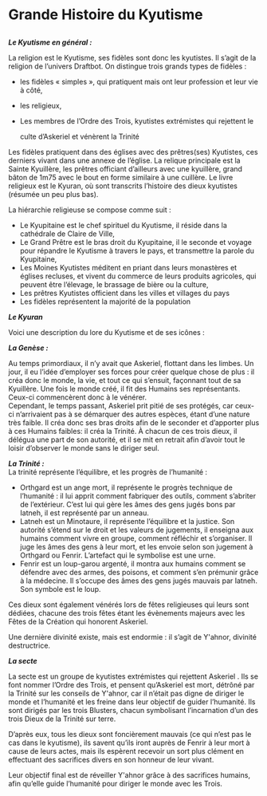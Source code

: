 # Grande Histoire du Kyutisme

## 

_**Le Kyutisme en général :**_

La religion est le Kyutisme, ses fidèles sont donc les kyutistes. Il s’agit de la religion de l’univers Draftbot. On distingue trois grands types de fidèles :

* les fidèles « simples », qui pratiquent mais ont leur profession et leur vie à côté,
* les religieux,
* Les membres de l’Ordre des Trois, kyutistes extrémistes qui rejettent le

  culte d’Askeriel et vénèrent la Trinité



Les fidèles pratiquent dans des églises avec des prêtres\(ses\) Kyutistes, ces derniers vivant dans une annexe de l’église. La relique principale est la Sainte Kyuillère, les prêtres officiant d’ailleurs avec une kyuillère, grand bâton de 1m75 avec le bout en forme similaire à une cuillère. Le livre religieux est le Kyuran, où sont transcrits l’histoire des dieux kyutistes \(résumée un peu plus bas\).

La hiérarchie religieuse se compose comme suit :

* Le Kyupitaine est le chef spirituel du Kyutisme, il réside dans la cathédrale de Claire de Ville,
* Le Grand Prêtre est le bras droit du Kyupitaine, il le seconde et voyage pour répandre le Kyutisme à travers le pays, et transmettre la parole du Kyupitaine,
* Les Moines Kyutistes méditent en priant dans leurs monastères et églises recluses, et vivent du commerce de leurs produits agricoles, qui peuvent être l’élevage, le brassage de bière ou la culture,
* Les prêtres Kyutistes officient dans les villes et villages du pays
* Les fidèles représentent la majorité de la population



_**Le Kyuran**_

Voici une description du lore du Kyutisme et de ses icônes : 



_**La Genèse :**_

Au temps primordiaux, il n’y avait que Askeriel, flottant dans les limbes. Un jour, il eu l’idée d’employer ses forces pour créer quelque chose de plus : il créa donc le monde, la vie, et tout ce qui s’ensuit, façonnant tout de sa Kyuillère. Une fois le monde créé, il fit des Humains ses représentants. Ceux-ci commencèrent donc à le vénérer.  
 Cependant, le temps passant, Askeriel prit pitié de ses protégés, car ceux-ci n’arrivaient pas à se démarquer des autres espèces, étant d’une nature très faible. Il créa donc ses bras droits afin de le seconder et d’apporter plus à ces Humains faibles: il créa la Trinité. À chacun de ces trois dieux, il délégua une part de son autorité, et il se mit en retrait afin d’avoir tout le loisir d’observer le monde sans le diriger seul.



_**La Trinité :**_  
 La trinité représente l’équilibre, et les progrès de l’humanité :

* Orthgard est un ange mort, il représente le progrès technique de l’humanité : il lui apprit comment fabriquer des outils, comment s’abriter de l’extérieur. C’est lui qui gère les âmes des gens jugés bons par Iatneh, il est représenté par un anneau.
* Latneh est un Minotaure, il représente l’équilibre et la justice. Son autorité s’étend sur le droit et les valeurs de jugements, il enseigna aux humains comment vivre en groupe, comment réfléchir et s’organiser. Il juge les âmes des gens à leur mort, et les envoie selon son jugement à Orthgard ou Fenrir. L’artefact qui le symbolise est une urne.
* Fenrir est un loup-garou argenté, il montra aux humains comment se défendre avec des armes, des poisons, et comment s’en prémunir grâce à la médecine. Il s’occupe des âmes des gens jugés mauvais par Iatneh. Son symbole est le loup.

Ces dieux sont également vénérés lors de fêtes religieuses qui leurs sont dédiées, chacune des trois fêtes étant les évènements majeurs avec les Fêtes de la Création qui honorent Askeriel.

Une dernière divinité existe, mais est endormie : il s’agit de Y'ahnor, divinité destructrice.



_**La secte**_

La secte est un groupe de kyutistes extrémistes qui rejettent Askeriel . Ils se font nommer l’Ordre des Trois, et pensent qu’Askeriel est mort, détrôné par la Trinité sur les conseils de Y'ahnor, car il n’était pas digne de diriger le monde et l’humanité et les freine dans leur objectif de guider l’humanité. Ils sont dirigés par les trois Blusters, chacun symbolisant l’incarnation d’un des trois Dieux de la Trinité sur terre.

D’après eux, tous les dieux sont foncièrement mauvais \(ce qui n’est pas le cas dans le kyutisme\), ils savent qu’ils iront auprès de Fenrir à leur mort à cause de leurs actes, mais ils espèrent recevoir un sort plus clément en effectuant des sacrifices divers en son honneur de leur vivant.

Leur objectif final est de réveiller Y'ahnor grâce à des sacrifices humains, afin qu’elle guide l’humanité pour diriger le monde avec les Trois.

